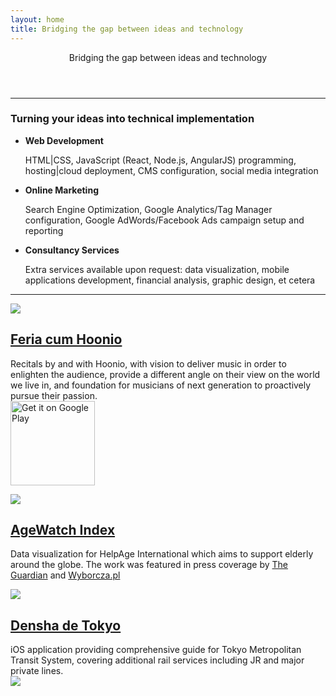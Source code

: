 ```yaml
---
layout: home
title: Bridging the gap between ideas and technology
---
```


<div id="home">
  <header>
    <div class="intro-text">
      <p>Bridging the gap between ideas and technology</p>
    </div>
  </header>
</div>

----

### Turning your ideas into technical implementation

* **Web Development**

  HTML|CSS, JavaScript (React, Node.js, AngularJS) programming, hosting|cloud deployment, CMS configuration, social media integration

* **Online Marketing**

  Search Engine Optimization, Google Analytics/Tag Manager configuration, Google AdWords/Facebook Ads campaign setup and reporting

* **Consultancy Services**

  Extra services available upon request: data visualization, mobile applications development, financial analysis, graphic design, et cetera

----

<section id="products"><div class="content-section-a"><div class="container-fluid"><div class="row"><div class="col-lg-5 push-lg-7 col-sm-6 push-sm-6"><div class="row"><a href="http://feria.hoonio.com"><img class="img-responsive img-fluid pull-sm-right" src="https://lh3.googleusercontent.com/mvwsxK_jpFHLoteeScrcnP1_D1dIO_mv92oyy5AhXDZ8DQ9rOMVI9FajP6dt32Yma9CHr59NbsQStRuyQN2GzU764EHtgjSxRqpkkw=w569-h320-rw-no"></a></div></div><div class="col-lg-7 pull-lg-5 col-sm-6 pull-sm-6"><a href="http://feria.hoonio.com"><h2 class="section-heading">Feria cum Hoonio</h2></a><p class="lead">Recitals by and with Hoonio, with vision to deliver music in order to enlighten the audience, provide a different angle on their view on the world we live in, and foundation for musicians of next generation to proactively pursue their passion.<br><a href="http://hoon.io/feriaApp"><img class="appstore-badge" alt="Get it on Google Play" src="https://play.google.com/intl/en_us/badges/images/generic/en-play-badge.png" width="135px"></a></p></div></div></div></div><div class="content-section-b"><div class="container-fluid"><div class="row"><div class="col-lg-5 col-sm-6"><div class="row"><a href="http://www.helpage.org/global-agewatch/population-ageing-data/global-rankings-map"><img class="img-responsive img-fluid pull-sm-right" src="https://lh3.googleusercontent.com/-TzWilRcgbbc/UktfVGEL8oI/AAAAAAAB5Sk/cPk3nN6PWOo/w980-h551/frontcover-agewatch.jpg"></a></div></div><div class="col-lg-7 col-sm-6"><a href="http://www.helpage.org/global-agewatch/population-ageing-data/global-rankings-map"><h2 class="section-heading">AgeWatch Index</h2></a><p class="lead">Data visualization for HelpAge International which aims to support elderly around the globe. The work was featured in press coverage by <a target="_blank" title="Best and worst places to be old: interactive map" href="http://bit.ly/19YDIBV">The Guardian</a> and <a target="_blank" title="Lepiej niż w Polsce seniorom żyje się w Albanii, na Litwie czy Białorusi. Najgorzej jest z opieką zdrowotną Cały tekst" href="http://bit.ly/1fIVwIv">Wyborcza.pl</a></p></div></div></div></div><div class="content-section-a"><div class="container-fluid"><div class="row"><div class="col-lg-5 push-lg-7 col-sm-6 push-sm-6"><div class="row"><a href="http://hoon.io/1DWTTNa"><img class="img-responsive img-fluid pull-sm-right" src="https://lh3.googleusercontent.com/-sQSx-LtdT3g/VcaHUL1Z2oI/AAAAAAACjxo/Sr3OXnVK2Og/s800-Ic42/denshadetokyo.jpg"></a></div></div><div class="col-lg-7 pull-lg-5 col-sm-6 pull-sm-6"><a href="http://hoon.io/1DWTTNa"><h2 class="section-heading">Densha de Tokyo</h2></a><p class="lead">iOS application providing comprehensive guide for Tokyo Metropolitan Transit System, covering additional rail services including JR and major private lines. <br><a href="http://hoon.io/1DWTTNa"><img class="playstore-badge" src="https://devimages.apple.com.edgekey.net/app-store/marketing/guidelines/images/badge-download-on-the-app-store-jp.svg"></a></p></div></div></div></div></section>